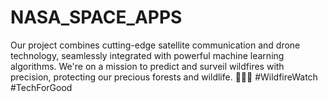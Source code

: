 # NASA_SPACE_APPS
Our project combines cutting-edge satellite communication and drone technology, seamlessly integrated with powerful machine learning algorithms. We're on a mission to predict and surveil wildfires with precision, protecting our precious forests and wildlife. 🌲🔥🚀 #WildfireWatch #TechForGood
